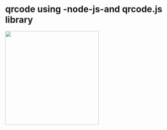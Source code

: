 # qrcode using -node-js-and qrcode.js library
<p align"cente"> <img src="https://github.com/mijaleta/qrcode/assets/101978426/7ce35c9a-99c9-4c21-82c5-06949b5d955e" width="300" height="300" /> </p>

